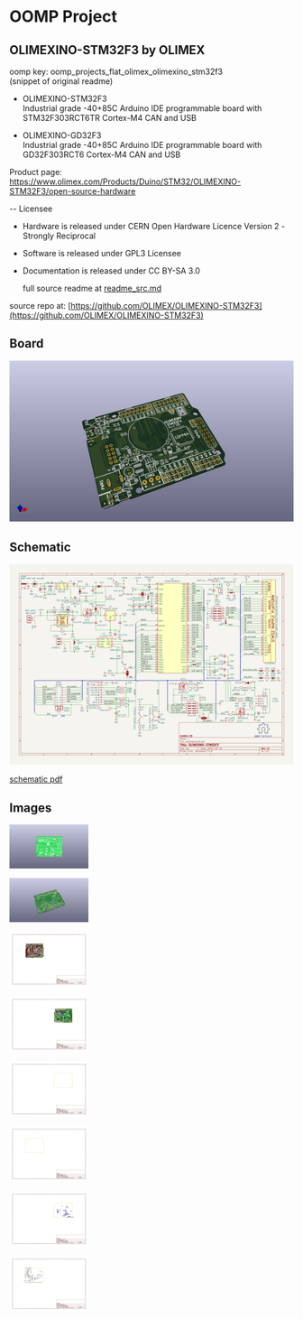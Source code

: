 # OOMP Project  
## OLIMEXINO-STM32F3  by OLIMEX  
  
oomp key: oomp_projects_flat_olimex_olimexino_stm32f3  
(snippet of original readme)  
  
- OLIMEXINO-STM32F3  
Industrial grade -40+85C Arduino IDE programmable board with STM32F303RCT6TR Cortex-M4 CAN and USB  
  
- OLIMEXINO-GD32F3  
Industrial grade -40+85C Arduino IDE programmable board with GD32F303RCT6 Cortex-M4 CAN and USB  
  
  
Product page: https://www.olimex.com/Products/Duino/STM32/OLIMEXINO-STM32F3/open-source-hardware  
  
-- Licensee  
* Hardware is released under CERN Open Hardware Licence Version 2 -  
Strongly Reciprocal  
* Software is released under GPL3 Licensee  
* Documentation is released under CC BY-SA 3.0  
  
  full source readme at [readme_src.md](readme_src.md)  
  
source repo at: [https://github.com/OLIMEX/OLIMEXINO-STM32F3](https://github.com/OLIMEX/OLIMEXINO-STM32F3)  
## Board  
  
[![working_3d.png](working_3d_600.png)](working_3d.png)  
## Schematic  
  
[![working_schematic.png](working_schematic_600.png)](working_schematic.png)  
  
[schematic pdf](working_schematic.pdf)  
## Images  
  
[![working_3D_bottom.png](working_3D_bottom_140.png)](working_3D_bottom.png)  
  
[![working_3D_top.png](working_3D_top_140.png)](working_3D_top.png)  
  
[![working_assembly_page_01.png](working_assembly_page_01_140.png)](working_assembly_page_01.png)  
  
[![working_assembly_page_02.png](working_assembly_page_02_140.png)](working_assembly_page_02.png)  
  
[![working_assembly_page_03.png](working_assembly_page_03_140.png)](working_assembly_page_03.png)  
  
[![working_assembly_page_04.png](working_assembly_page_04_140.png)](working_assembly_page_04.png)  
  
[![working_assembly_page_05.png](working_assembly_page_05_140.png)](working_assembly_page_05.png)  
  
[![working_assembly_page_06.png](working_assembly_page_06_140.png)](working_assembly_page_06.png)  

